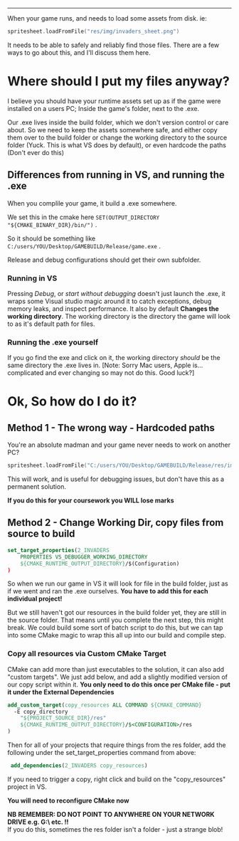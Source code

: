 ---

When your game runs, and needs to load some assets from disk. ie:
```cpp
spritesheet.loadFromFile("res/img/invaders_sheet.png")
```
It needs to be able to safely and reliably find those files. There are a few ways to go about this, and I'll discuss them here.

# Where should I put my files anyway?
I believe you should have your runtime assets set up as if the game were installed on a users PC; Inside the game's folder, next to the .exe. 

Our .exe lives inside the build folder, which we don't version control or care about. So we need to keep the assets somewhere safe, and either copy them over to the build folder or change the working directory to the source folder (Yuck. This is what VS does by default), or even hardcode the paths (Don't ever do this)


## Differences from running in VS, and running the .exe

When you complile your game, it build a .exe somewhere. 

We set this in the cmake here `SET(OUTPUT_DIRECTORY "${CMAKE_BINARY_DIR}/bin/")` .

So it should be something like `C:/users/YOU/Desktop/GAMEBUILD/Release/game.exe` .

Release and debug configurations should get their own subfolder.

### Running in VS

Pressing *Debug*, or *start without debugging* doesn't just launch the .exe, it wraps some Visual studio magic around it to catch exceptions, debug memory leaks, and inspect performance. It also by default **Changes the working directory**.
The working directory is the directory the game will look to as it's default path for files.

### Running the .exe yourself

If you go find the exe and click on it, the working directory *should* be the same directory the .exe lives in.
[Note: Sorry Mac users, Apple is... complicated and ever changing so may not do this. Good luck?]


# Ok, So how do I do it?

## Method 1 - The wrong way - Hardcoded paths

You're an absolute madman and your game never needs to work on another PC?
```cpp
spritesheet.loadFromFile("C:/users/YOU/Desktop/GAMEBUILD/Release/res/img/invaders_sheet.png")
```
This will work, and is useful for debugging issues, but don't have this as a permanent solution.

**If you do this for your coursework you WILL lose marks**


## Method 2 - Change Working Dir, copy files from source to build 

```cmake
set_target_properties(2_INVADERS 
    PROPERTIES VS_DEBUGGER_WORKING_DIRECTORY
    ${CMAKE_RUNTIME_OUTPUT_DIRECTORY}/$(Configuration)
)
```

So when we run our game in VS it will look for file in the build folder, just as if we went and ran the .exe ourselves. **You have to add this for each individual project!**

But we still haven't got our resources in the build folder yet, they are still in the source folder. That means until you complete the next step, this might break. We could build some sort of batch script to do this, but we can tap into some CMake magic to wrap this all up into our build and compile step.

### Copy all resources via Custom CMake Target

CMake can add more than just executables to the solution, it can also add \"custom targets\". We just add below, and add a slightly modified version of our copy script within it. **You only need to do this once per CMake file - put it under the External Dependencies**

```cmake
add_custom_target(copy_resources ALL COMMAND ${CMAKE_COMMAND} 
  -E copy_directory
    "${PROJECT_SOURCE_DIR}/res"
    ${CMAKE_RUNTIME_OUTPUT_DIRECTORY}/$<CONFIGURATION>/res
)
```

Then for all of your projects that require things from the res folder, add the following under the set_target_properties command from above:
```cmake
 add_dependencies(2_INVADERS copy_resources)
```

If you need to trigger a copy, right click and build on the "copy_resources" project in VS.

**You will need to reconfigure CMake now**

**NB**
**REMEMBER: DO NOT POINT TO ANYWHERE ON YOUR NETWORK DRIVE e.g. G:\ etc. !!**<br />
If you do this, sometimes the res folder isn't a folder - just a strange blob! 
